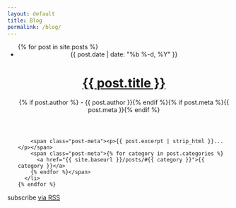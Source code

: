 ```yaml
---
layout: default
title: Blog
permalink: /blog/
---
```


<div class="home">

  <!--
  <h1 class="page-heading">Posts</h1>
  -->

  <ul class="post-list">
    {% for post in site.posts %}
      <li>
        <header class="post-header">
          <span class="post-meta">{{ post.date | date: "%b %-d, %Y" }}</span>
          <h1 class="post-title">
            <a class="post-link" href="{{ site.baseurl }}{{ post.url }}">{{ post.title }}</a>
          </h1>
          <span class="post-meta">{% if post.author %} - {{ post.author }}{% endif %}{% if post.meta %}{{ post.meta }}{% endif %}</span>
        </header>

        <span class="post-meta"><p>{{ post.excerpt | strip_html }}...</p></span>
        <span class="post-meta">{% for category in post.categories %}
          <a href="{{ site.baseurl }}/posts/#{{ category }}">{{ category }}</a>
        {% endfor %}</span>
      </li>
    {% endfor %}
  </ul>

  <p class="rss-subscribe">subscribe <a href="{{ "/feed.xml" | prepend: site.baseurl }}">via RSS</a></p>

</div>
